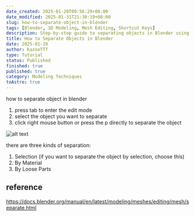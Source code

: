 ```yaml
---
date_created: 2025-01-20T09:56:29+08:00
date_modified: 2025-01-31T21:30:19+08:00
slug: how-to-separate-object-in-blender
tags: [Blender, 3D Modeling, Mesh Editing, Shortcut Keys]
description: Step-by-step guide to separating objects in Blender using three different methods
title: How to Separate Objects in Blender
date: 2025-01-20
author: KazooTTT
type: Tutorial
status: Published
finished: true
published: true
category: Modeling Techniques
toAstro: true
---
```


how to separate object in blender

1. press tab to enter the edit mode
2. select the object you want to separate
3. click right mouse button or press the p directly to separate the object

![alt text](https://pictures.kazoottt.top/2025/01/20250120-302a1f29e54896d6be02c74a2afadfa7.png)

there are three kinds of separation:

1. Selection (if you want to separate the object by selection, choose this)
2. By Material
3. By Loose Parts

## reference

<https://docs.blender.org/manual/en/latest/modeling/meshes/editing/mesh/separate.html>
